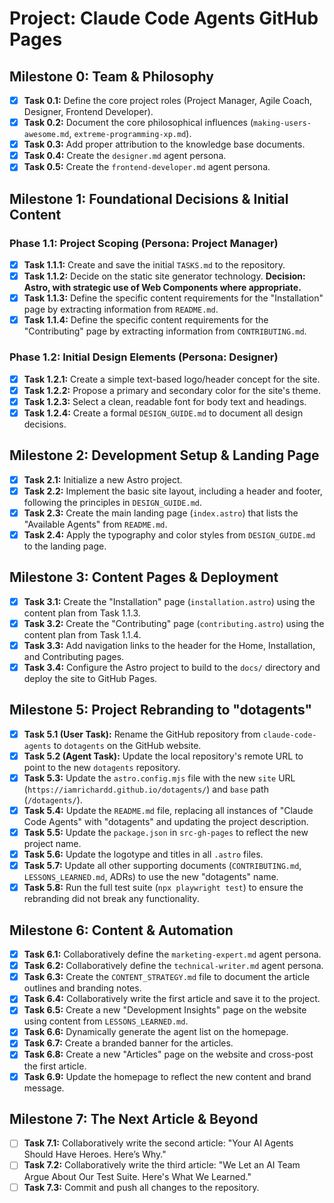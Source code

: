 # Project: Claude Code Agents GitHub Pages

## Milestone 0: Team & Philosophy
- [x] **Task 0.1:** Define the core project roles (Project Manager, Agile Coach, Designer, Frontend Developer).
- [x] **Task 0.2:** Document the core philosophical influences (`making-users-awesome.md`, `extreme-programming-xp.md`).
- [x] **Task 0.3:** Add proper attribution to the knowledge base documents.
- [x] **Task 0.4:** Create the `designer.md` agent persona.
- [x] **Task 0.5:** Create the `frontend-developer.md` agent persona.

## Milestone 1: Foundational Decisions & Initial Content

### Phase 1.1: Project Scoping (Persona: Project Manager)
- [x] **Task 1.1.1:** Create and save the initial `TASKS.md` to the repository.
- [x] **Task 1.1.2:** Decide on the static site generator technology. **Decision: Astro, with strategic use of Web Components where appropriate.**
- [x] **Task 1.1.3:** Define the specific content requirements for the "Installation" page by extracting information from `README.md`.
- [x] **Task 1.1.4:** Define the specific content requirements for the "Contributing" page by extracting information from `CONTRIBUTING.md`.

### Phase 1.2: Initial Design Elements (Persona: Designer)
- [x] **Task 1.2.1:** Create a simple text-based logo/header concept for the site.
- [x] **Task 1.2.2:** Propose a primary and secondary color for the site's theme.
- [x] **Task 1.2.3:** Select a clean, readable font for body text and headings.
- [x] **Task 1.2.4:** Create a formal `DESIGN_GUIDE.md` to document all design decisions.

## Milestone 2: Development Setup & Landing Page

- [x] **Task 2.1:** Initialize a new Astro project.
- [x] **Task 2.2:** Implement the basic site layout, including a header and footer, following the principles in `DESIGN_GUIDE.md`.
- [x] **Task 2.3:** Create the main landing page (`index.astro`) that lists the "Available Agents" from `README.md`.
- [x] **Task 2.4:** Apply the typography and color styles from `DESIGN_GUIDE.md` to the landing page.

## Milestone 3: Content Pages & Deployment

- [x] **Task 3.1:** Create the "Installation" page (`installation.astro`) using the content plan from Task 1.1.3.
- [x] **Task 3.2:** Create the "Contributing" page (`contributing.astro`) using the content plan from Task 1.1.4.
- [x] **Task 3.3:** Add navigation links to the header for the Home, Installation, and Contributing pages.
- [x] **Task 3.4:** Configure the Astro project to build to the `docs/` directory and deploy the site to GitHub Pages.

## Milestone 5: Project Rebranding to "dotagents"

- [x] **Task 5.1 (User Task):** Rename the GitHub repository from `claude-code-agents` to `dotagents` on the GitHub website.
- [x] **Task 5.2 (Agent Task):** Update the local repository's remote URL to point to the new `dotagents` repository.
- [x] **Task 5.3:** Update the `astro.config.mjs` file with the new `site` URL (`https://iamrichardd.github.io/dotagents/`) and `base` path (`/dotagents/`).
- [x] **Task 5.4:** Update the `README.md` file, replacing all instances of "Claude Code Agents" with "dotagents" and updating the project description.
- [x] **Task 5.5:** Update the `package.json` in `src-gh-pages` to reflect the new project name.
- [x] **Task 5.6:** Update the logotype and titles in all `.astro` files.
- [x] **Task 5.7:** Update all other supporting documents (`CONTRIBUTING.md`, `LESSONS_LEARNED.md`, ADRs) to use the new "dotagents" name.
- [x] **Task 5.8:** Run the full test suite (`npx playwright test`) to ensure the rebranding did not break any functionality.

## Milestone 6: Content & Automation

- [x] **Task 6.1:** Collaboratively define the `marketing-expert.md` agent persona.
- [x] **Task 6.2:** Collaboratively define the `technical-writer.md` agent persona.
- [x] **Task 6.3:** Create the `CONTENT_STRATEGY.md` file to document the article outlines and branding notes.
- [x] **Task 6.4:** Collaboratively write the first article and save it to the project.
- [x] **Task 6.5:** Create a new "Development Insights" page on the website using content from `LESSONS_LEARNED.md`.
- [x] **Task 6.6:** Dynamically generate the agent list on the homepage.
- [x] **Task 6.7:** Create a branded banner for the articles.
- [x] **Task 6.8:** Create a new "Articles" page on the website and cross-post the first article.
- [x] **Task 6.9:** Update the homepage to reflect the new content and brand message.

## Milestone 7: The Next Article & Beyond

- [ ] **Task 7.1:** Collaboratively write the second article: "Your AI Agents Should Have Heroes. Here’s Why."
- [ ] **Task 7.2:** Collaboratively write the third article: "We Let an AI Team Argue About Our Test Suite. Here's What We Learned."
- [ ] **Task 7.3:** Commit and push all changes to the repository.
